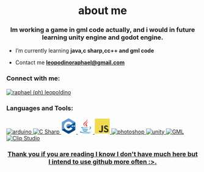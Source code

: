 <h1 align="center">about me</h1>
<h3 align="center">Im working a game in gml code actually, and i would in future learning unity engine and godot engine.</h3>

- I’m currently learning **java,c sharp,cc++ and gml code**

- Contact me **leopodinoraphael@gmail.com**

<h3 align="left">Connect with me:</h3>
<p align="left">
<a href="https://linkedin.com/in/raphael (ph) leopoldino" target="blank"><img align="center" src="https://raw.githubusercontent.com/rahuldkjain/github-profile-readme-generator/master/src/images/icons/Social/linked-in-alt.svg" alt="raphael (ph) leopoldino" height="30" width="40" /></a>
</p>

<h3 align="left">Languages and Tools:</h3>
<p align="left"> <a href="https://www.arduino.cc/" target="_blank" rel="noreferrer"> <img src="https://cdn.worldvectorlogo.com/logos/arduino-1.svg" alt="arduino" width="40" height="40"/> </a> <a href="https://www.cprogramming.com/" target="_blank" rel="noreferrer"> <img src="https://upload.wikimedia.org/wikipedia/commons/thumb/b/bd/Logo_C_sharp.svg/1200px-Logo_C_sharp.svg.png" alt="C Sharp" width="40" height="40"/> </a> <a href="https://www.w3schools.com/cpp/" target="_blank" rel="noreferrer"> <img src="https://raw.githubusercontent.com/devicons/devicon/master/icons/cplusplus/cplusplus-original.svg" alt="cplusplus" width="40" height="40"/> </a> <a href="https://www.java.com" target="_blank" rel="noreferrer"> <img src="https://raw.githubusercontent.com/devicons/devicon/master/icons/java/java-original.svg" alt="java" width="40" height="40"/> </a> <a href="https://developer.mozilla.org/en-US/docs/Web/JavaScript" target="_blank" rel="noreferrer"> <img src="https://raw.githubusercontent.com/devicons/devicon/master/icons/javascript/javascript-original.svg" alt="javascript" width="40" height="40"/> </a> <a href="https://www.photoshop.com/en" target="_blank" rel="noreferrer"> <img src="https://upload.wikimedia.org/wikipedia/commons/thumb/a/af/Adobe_Photoshop_CC_icon.svg/2101px-Adobe_Photoshop_CC_icon.svg.png" alt="photoshop" width="40" height="40"/> </a> <a href="https://unity.com/" target="_blank" rel="noreferrer"> <img src="https://www.vectorlogo.zone/logos/unity3d/unity3d-icon.svg" alt="unity" width="40" height="40"/> </a> <a href="https://gamemaker.io/en" target="_blank" rel="noreferrer"> <img src="https://asset.brandfetch.io/idLXVOChpM/idT640MFfO.png" alt="GML" width="40" height="40"/> </a> <a href="https://www.clipstudio.net/en/" target="_blank" rel="noreferrer"> <img src="https://encrypted-tbn0.gstatic.com/images?q=tbn:ANd9GcQND06FofGC1vbzWPzUwpwYQvCgcAqgOt7JSSq7AqH2bg&s" alt="Clip Studio" width="40" height="40" </a>   </p>

<h3 align="center">Thank you if you are reading I know I don't have much here but I intend to use github more often :>. </h3>
